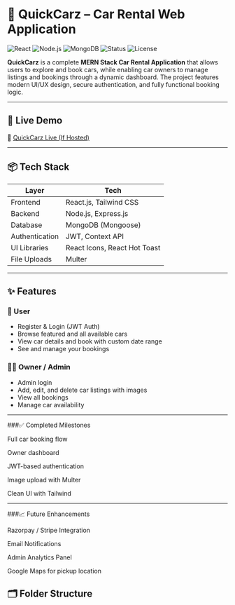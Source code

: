 # 🚗 QuickCarz – Car Rental Web Application

![React](https://img.shields.io/badge/Frontend-React-blue?logo=react)
![Node.js](https://img.shields.io/badge/Backend-Node.js-green?logo=node.js)
![MongoDB](https://img.shields.io/badge/Database-MongoDB-brightgreen?logo=mongodb)
![Status](https://img.shields.io/badge/Project-Completed-success)
![License](https://img.shields.io/badge/License-MIT-lightgrey)

**QuickCarz** is a complete **MERN Stack Car Rental Application** that allows users to explore and book cars, while enabling car owners to manage listings and bookings through a dynamic dashboard. The project features modern UI/UX design, secure authentication, and fully functional booking logic.

---

## 🔗 Live Demo

🚀 [QuickCarz Live (If Hosted)](https://your-live-link.com)

---

## 📦 Tech Stack

| Layer         | Tech                         |
|---------------|------------------------------|
| Frontend      | React.js, Tailwind CSS       |
| Backend       | Node.js, Express.js          |
| Database      | MongoDB (Mongoose)           |
| Authentication| JWT, Context API             |
| UI Libraries  | React Icons, React Hot Toast |
| File Uploads  | Multer                       |

---

## ✨ Features

### 👥 User
- Register & Login (JWT Auth)
- Browse featured and all available cars
- View car details and book with custom date range
- See and manage your bookings

### 🧑‍💼 Owner / Admin
- Admin login
- Add, edit, and delete car listings with images
- View all bookings
- Manage car availability

---

###✅ Completed Milestones

 Full car booking flow

 Owner dashboard

 JWT-based authentication

 Image upload with Multer

 Clean UI with Tailwind

 ---

###📈 Future Enhancements

Razorpay / Stripe Integration

Email Notifications

Admin Analytics Panel

Google Maps for pickup location

## 🗂️ Folder Structure

